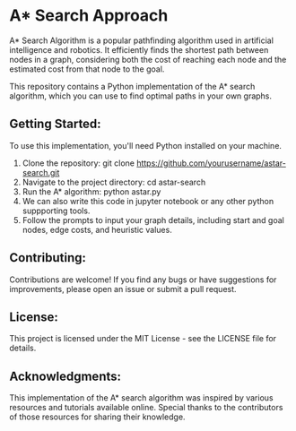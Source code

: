 # A* Search Approach
 A* Search Algorithm is a popular pathfinding algorithm used in artificial intelligence and robotics. It efficiently finds the shortest path between nodes in a graph, considering both the cost of reaching each node and the estimated cost from that node to the goal.

 This repository contains a Python implementation of the A* search algorithm, which you can use to find optimal paths in your own graphs.
## Getting Started:
To use this implementation, you'll need Python installed on your machine.
1. Clone the repository:
git clone https://github.com/yourusername/astar-search.git
2. Navigate to the project directory:
cd astar-search
3. Run the A* algorithm:
python astar.py
4. We can also write this code in jupyter notebook or any other python suppporting tools.
5. Follow the prompts to input your graph details, including start and goal nodes, edge costs, and heuristic values.
## Contributing:
Contributions are welcome! If you find any bugs or have suggestions for improvements, please open an issue or submit a pull request.
## License:
This project is licensed under the MIT License - see the LICENSE file for details.
## Acknowledgments:
This implementation of the A* search algorithm was inspired by various resources and tutorials available online. Special thanks to the contributors of those resources for sharing their knowledge.
